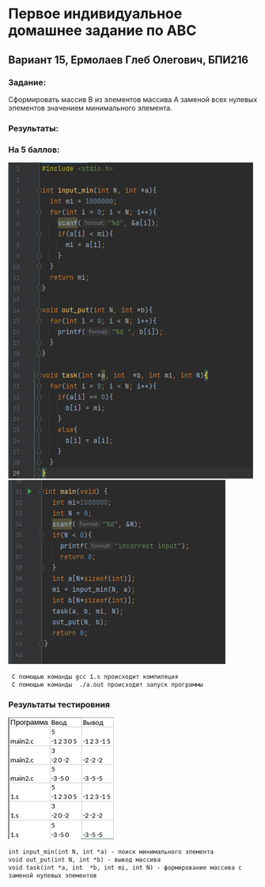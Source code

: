 # Первое индивидуальное домашнее задание по АВС
## Вариант 15, Ермолаев Глеб Олегович, БПИ216
### Задание:
Сформировать массив B из элементов массива A заменой всех
нулевых элементов значением минимального элемента.
### Результаты:
### На 5 баллов:
![img](1.png)
![img](2.png)

```
 С помощью команды gcc 1.s происходит компиляция 
 С помощью команды  ./a.out происходит запуск программы
 ```
 
 ### Результаты тестировния 
 
 ![img](res.png)
 
 ```
 int input_min(int N, int *a) - поиск минимального элемента
 void out_put(int N, int *b) - вывод массива
 void task(int *a, int  *b, int mi, int N) - формирование массива с заменой нулевых элементов
 ```
